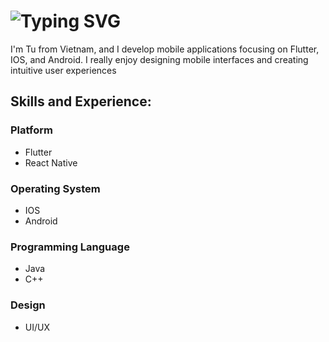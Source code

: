 <!--![Design and Development](https://media.licdn.com/dms/image/D5616AQEZgqy9pBKdWQ/profile-displaybackgroundimage-shrink_350_1400/0/1719355246572?e=1728518400&v=beta&t=Oo0cqJr5lO97M1E8kV1F3zWzRRmj4HtbZMo2wFcugmc) -->

# ![Typing SVG](https://readme-typing-svg.demolab.com?font=Fira+Code&weight=700&size=30&duration=1000&pause=500&color=FF9999&vCenter=true&&multiline=true&random=false&width=1200&height=60&lines=Hi+there!,+My+name+is+Tu+Code+Dao👋)

I'm Tu from Vietnam, and I develop mobile applications focusing on Flutter, IOS, and Android. I really enjoy designing mobile interfaces and creating intuitive user experiences

## Skills and Experience:
### Platform
* Flutter
* React Native
### Operating System
* IOS
* Android
### Programming Language
*  Java
*  C++
### Design
* UI/UX
